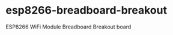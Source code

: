 esp8266-breadboard-breakout
===========================

ESP8266 WiFi Module Breadboard Breakout board
